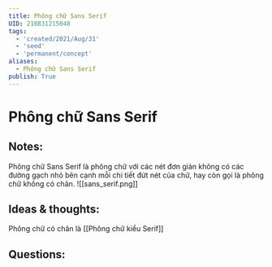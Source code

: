 ```yaml
---
title: Phông chữ Sans Serif
UID: 210831215048
tags:
  - 'created/2021/Aug/31'
  - 'seed'
  - 'permanent/concept'
aliases:
  - Phông chữ Sans Serif
publish: True
---
```

# Phông chữ Sans Serif

## Notes:
Phông chữ Sans Serif là phông chữ với các nét đơn giản không có các đường gạch nhỏ bên cạnh mỗi chi tiết đứt nét của chữ, hay còn gọi là phông chữ không có chân.
![[sans_serif.png]]

## Ideas & thoughts:
Phông chữ có chân là [[Phông chữ kiểu Serif]]
## Questions:
